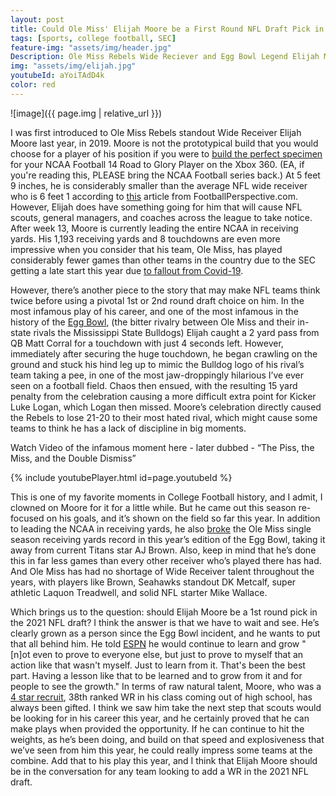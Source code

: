 ```yaml
---
layout: post
title: Could Ole Miss' Elijah Moore be a First Round NFL Draft Pick in 2021?
tags: [sports, college football, SEC]
feature-img: "assets/img/header.jpg"
Description: Ole Miss Rebels Wide Reciever and Egg Bowl Legend Elijah Moore is leading the SEC and NCAA in recieving yards after week 13 of play. Will NFL teams, scouts, and GM's take a chance on him in the 1st round of the 2021 NFL Draft? It may depend on his combine performance.
img: "assets/img/elijah.jpg"
youtubeId: aYoiTAdD4k
color: red
---
```

![image]({{ page.img | relative_url }})

I was first introduced to Ole Miss Rebels standout Wide Receiver Elijah Moore last year, in 2019. Moore is not the prototypical build that you would choose for a player of his position if you were to [build the perfect specimen](https://thedraftnetwork.com/articles/building-the-perfect-nfl-wide-receiver) for your NCAA Football 14 Road to Glory Player on the Xbox 360. (EA, if you're reading this, PLEASE bring the NCAA Football series back.) At 5 feet 9 inches, he is considerably smaller than the average NFL wide receiver who is 6 feet 1 according to [this](https://www.footballperspective.com/average-height-of-defensive-backs-and-wide-receivers) article from FootballPerspective.com. However, Elijah does have something going for him that will cause NFL scouts, general managers, and coaches across the league to take notice. After week 13, Moore is currently leading the entire NCAA in receiving yards. His 1,193 receiving yards and 8 touchdowns are even more impressive when you consider that his team, Ole Miss, has played considerably fewer games than other teams in the country due to the SEC getting a late start this year due [to fallout from Covid-19](https://www.si.com/college/2020/07/30/college-football-sec-schedule-2020). 

However, there’s another piece to the story that may make NFL teams think twice before using a pivotal 1st or 2nd round draft choice on him. In the most infamous play of his career, and one of the most infamous in the history of the [Egg Bowl,](https://en.wikipedia.org/wiki/Egg_Bowl) (the bitter rivalry between Ole Miss and their in-state rivals the Mississippi State Bulldogs) Elijah caught a 2 yard pass from QB Matt Corral for a touchdown with just 4 seconds left. However, immediately after securing the huge touchdown, he began crawling on the ground and stuck his hind leg up to mimic the Bulldog logo of his rival’s team taking a pee, in one of the most jaw-droppingly hilarious I’ve ever seen on a football field. Chaos then ensued, with the resulting 15 yard penalty from the celebration causing a more difficult extra point for Kicker Luke Logan, which Logan then missed. Moore’s celebration directly caused the Rebels to lose 21-20 to their most hated rival, which might cause some teams to think he has a lack of discipline in big moments. 

Watch Video of the infamous moment here - later dubbed - “The Piss, the Miss, and the Double Dismiss” 

{% include youtubePlayer.html id=page.youtubeId %}

This is one of my favorite moments in College Football history, and I admit, I clowned on Moore for it for a little while. But he came out this season re-focused on his goals, and it’s shown on the field so far this year. In addition to leading the NCAA in receiving yards, he also [broke](https://www.si.com/college/olemiss/football/elijah-moore-breaks-a-j-browns-ole-miss-receptions-record-in-egg-bowl) the Ole Miss single season receiving yards record in this year’s edition of the Egg Bowl, taking it away from current Titans star AJ Brown. Also, keep in mind that he’s done this in far less games than every other receiver who’s played there has had. And Ole Miss has had no shortage of Wide Receiver talent throughout the years, with players like Brown, Seahawks standout DK Metcalf, super athletic Laquon Treadwell, and solid NFL starter Mike Wallace. 

Which brings us to the question: should Elijah Moore be a 1st round pick in the 2021 NFL draft? I think the answer is that we have to wait and see. He’s clearly grown as a person since the Egg Bowl incident, and he wants to put that all behind him. He told [ESPN](https://www.espn.com/college-football/story/_/id/30382478/a-year-infamous-leg-lift-elijah-moore-looks-redemption-latest-egg-bowl) he would continue to learn and grow "[n]ot even to prove to everyone else, but just to prove to myself that an action like that wasn't myself. Just to learn from it. That's been the best part. Having a lesson like that to be learned and to grow from it and for people to see the growth." In terms of raw natural talent, Moore, who was a [4 star recruit](https://247sports.com/player/elijah-moore-82387/), 38th ranked WR in his class coming out of high school, has always been gifted. I think we saw him take the next step that scouts would be looking for in his career this year, and he certainly proved that he can make plays when provided the opportunity. If he can continue to hit the weights, as he’s been doing, and build on that speed and explosiveness that we’ve seen from him this year, he could really impress some teams at the combine. Add that to his play this year, and I think that Elijah Moore should be in the conversation for any team looking to add a WR in the 2021 NFL draft.
